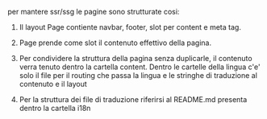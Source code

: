 per mantere ssr/ssg le pagine sono strutturate cosi:

1.  Il layout Page contiente navbar, footer, slot per content e meta tag.

2.  Page prende come slot il contenuto effettivo della pagina.

3.  Per condividere la struttura della pagina senza duplicarle, il contenuto verra tenuto dentro la cartella content.
    Dentro le cartelle della lingua c'e' solo il file per il routing che passa la lingua e le stringhe di traduzione al contenuto e il layout

4.  Per la struttura dei file di traduzione riferirsi al README.md presenta dentro la cartella i18n
